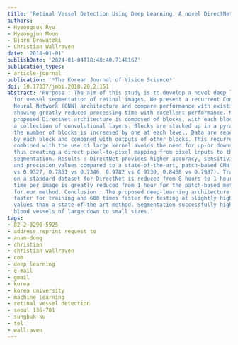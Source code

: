 ```yaml
---
title: 'Retinal Vessel Detection Using Deep Learning: A novel DirectNet Architecture'
authors:
- Hyeongsuk Ryu
- Hyeongjun Moon
- Björn Browatzki
- Christian Wallraven
date: '2018-01-01'
publishDate: '2024-01-04T18:48:40.714816Z'
publication_types:
- article-journal
publication: '*The Korean Journal of Vision Science*'
doi: 10.17337/jmbi.2018.20.2.151
abstract: 'Purpose : The aim of this study is to develop a novel deep learning system
  for vessel segmentation of retinal images. We present a recurrent Convolutional
  Neural Network (CNN) architecture and compare performance with existing CNN approaches,
  showing greatly reduced processing time with excellent performance. Methods : The
  proposed DirectNet architecture is composed of blocks, with each block containing
  a collection of convolutional layers. Blocks are stacked up in a pyramid, such that
  the number of blocks is increased by one at each level. Data are repeatedly processed
  by each block and combined with outputs of other blocks. This recurrent structure
  combined with the use of large kernel avoids the need for up-or downsampling layers,
  thus creating a direct pixel-to-pixel mapping from pixel inputs to the outputs of
  segmentation. Results : DirectNet provides higher accuracy, sensitivity, specificity,
  and precision values compared to a state-of-the-art, patch-based CNN approach (0.9538
  vs 0.9327, 0.7851 vs 0.7346, 0.9782 vs 0.9730, 0.8458 vs 0.7987). Training time
  on a standard dataset for DirectNet is reduced from 8 hours to 1 hour, and testing
  time per image is greatly reduced from 1 hour for the patch-based method to 6 seconds
  for our method. Conclusion : The proposed deep-learning architecture is eight times
  faster for training and 600 times faster for testing at slightly higher accuracy
  values than a state-of-the-art method. Segmentation successfully highlights retinal
  blood vessels of large down to small sizes.'
tags:
- 82-2-3290-5925
- address reprint request to
- anam-dong
- christian
- christian wallraven
- com
- deep learning
- e-mail
- gmail
- korea
- korea university
- machine learning
- retinal vessel detection
- seoul 136-701
- sungbuk-ku
- tel
- wallraven
---
```

